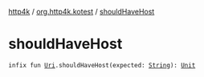 [http4k](../index.md) / [org.http4k.kotest](index.md) / [shouldHaveHost](./should-have-host.md)

# shouldHaveHost

`infix fun `[`Uri`](../org.http4k.core/-uri/index.md)`.shouldHaveHost(expected: `[`String`](https://kotlinlang.org/api/latest/jvm/stdlib/kotlin/-string/index.html)`): `[`Unit`](https://kotlinlang.org/api/latest/jvm/stdlib/kotlin/-unit/index.html)